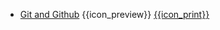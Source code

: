 * [Git and Github]({{baseUrl}}/gitAndGithub/)
  <trigger for="pop:gitAndGithub-preview">{{icon_preview}}</trigger> [{{icon_print}}](print.html)

<popover id="pop:gitAndGithub-preview" title="Git and Github {{icon_preview}}" placement="right">
  <div slot="content">
    <include src="preview.md" />
  </div>
</popover>
